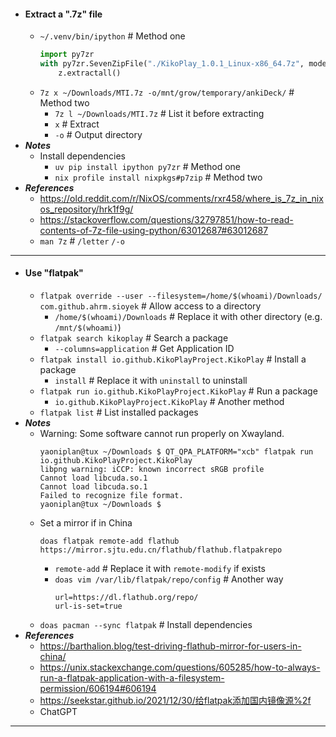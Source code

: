 - #### Extract a ".7z" file
    - `~/.venv/bin/ipython` # Method one
      ```python
      import py7zr
      with py7zr.SevenZipFile("./KikoPlay_1.0.1_Linux-x86_64.7z", mode='r') as z:
          z.extractall()
      ```
    - `7z x ~/Downloads/MTI.7z -o/mnt/grow/temporary/ankiDeck/` # Method two
        - `7z l ~/Downloads/MTI.7z` # List it before extracting
        - `x` # Extract
        - `-o` # Output directory
- ***Notes***
    - Install dependencies
        - `uv pip install ipython py7zr` # Method one
        - `nix profile install nixpkgs#p7zip` # Method two
- ***References***
    - https://old.reddit.com/r/NixOS/comments/rxr458/where_is_7z_in_nixos_repository/hrk1f9g/
    - https://stackoverflow.com/questions/32797851/how-to-read-contents-of-7z-file-using-python/63012687#63012687
    - `man 7z` # `/letter` `/-o`
- ---
- #### Use "flatpak"
    - `flatpak override --user --filesystem=/home/$(whoami)/Downloads/ com.github.ahrm.sioyek` # Allow access to a directory
        - `/home/$(whoami)/Downloads` # Replace it with other directory (e.g. `/mnt/$(whoami)`)
    - `flatpak search kikoplay` # Search a package
        - `--columns=application` # Get Application ID
    - `flatpak install io.github.KikoPlayProject.KikoPlay` # Install a package
        - `install` # Replace it with `uninstall` to uninstall
    - `flatpak run io.github.KikoPlayProject.KikoPlay` # Run a package
        - `io.github.KikoPlayProject.KikoPlay` # Another method
    - `flatpak list` # List installed packages
- ***Notes***
    - Warning: Some software cannot run properly on Xwayland.
      ```
      yaoniplan@tux ~/Downloads $ QT_QPA_PLATFORM="xcb" flatpak run io.github.KikoPlayProject.KikoPlay
      libpng warning: iCCP: known incorrect sRGB profile
      Cannot load libcuda.so.1
      Cannot load libcuda.so.1
      Failed to recognize file format.
      yaoniplan@tux ~/Downloads $ 
      ```
    - Set a mirror if in China
      ```
      doas flatpak remote-add flathub https://mirror.sjtu.edu.cn/flathub/flathub.flatpakrepo
      ```
        - `remote-add` # Replace it with `remote-modify` if exists
        - `doas vim /var/lib/flatpak/repo/config` # Another way
          ```
          url=https://dl.flathub.org/repo/
          url-is-set=true
          ```
    - `doas pacman --sync flatpak` # Install dependencies
- ***References***
    - https://barthalion.blog/test-driving-flathub-mirror-for-users-in-china/
    - https://unix.stackexchange.com/questions/605285/how-to-always-run-a-flatpak-application-with-a-filesystem-permission/606194#606194
    - https://seekstar.github.io/2021/12/30/给flatpak添加国内镜像源%2f
    - ChatGPT
- ---
